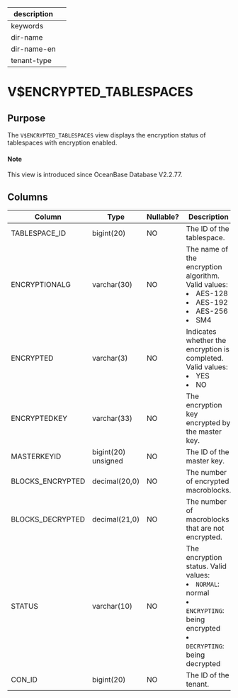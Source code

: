 |description||
|---|---|
|keywords||
|dir-name||
|dir-name-en||
|tenant-type||

# V$ENCRYPTED_TABLESPACES

## Purpose

The `V$ENCRYPTED_TABLESPACES` view displays the encryption status of tablespaces with encryption enabled.

<main id="notice" type='explain'>
  <h4>Note</h4>
  <p>This view is introduced since OceanBase Database V2.2.77. </p>
</main>

## Columns

| **Column** | **Type** | **Nullable?** | **Description** |
|------------------|---------------------|------------|------------------------------------------------------------------------------------|
| TABLESPACE_ID | bigint(20) | NO | The ID of the tablespace. |
| ENCRYPTIONALG | varchar(30) | NO | The name of the encryption algorithm. Valid values: <li> AES-128   <li> AES-192   <li> AES-256   <li> SM4 |
| ENCRYPTED | varchar(3) | NO | Indicates whether the encryption is completed. Valid values: <li> YES   <li> NO |
| ENCRYPTEDKEY | varchar(33) | NO | The encryption key encrypted by the master key. |
| MASTERKEYID | bigint(20) unsigned | NO | The ID of the master key. |
| BLOCKS_ENCRYPTED | decimal(20,0) | NO | The number of encrypted macroblocks. |
| BLOCKS_DECRYPTED | decimal(21,0) | NO | The number of macroblocks that are not encrypted. |
| STATUS | varchar(10) | NO | The encryption status. Valid values: <li> `NORMAL`: normal   <li> `ENCRYPTING`: being encrypted   <li> `DECRYPTING`: being decrypted |
| CON_ID | bigint(20) | NO | The ID of the tenant. |
